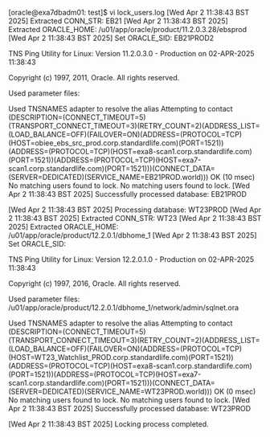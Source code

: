 [oracle@exa7dbadm01: test]$ vi lock_users.log
[Wed Apr  2 11:38:43 BST 2025] Extracted CONN_STR: EB21
[Wed Apr  2 11:38:43 BST 2025] Extracted ORACLE_HOME: /u01/app/oracle/product/11.2.0.3.28/ebsprod
[Wed Apr  2 11:38:43 BST 2025] Set ORACLE_SID: EB21PROD2

TNS Ping Utility for Linux: Version 11.2.0.3.0 - Production on 02-APR-2025 11:38:43

Copyright (c) 1997, 2011, Oracle.  All rights reserved.

Used parameter files:


Used TNSNAMES adapter to resolve the alias
Attempting to contact (DESCRIPTION=(CONNECT_TIMEOUT=5)(TRANSPORT_CONNECT_TIMEOUT=3)(RETRY_COUNT=2)(ADDRESS_LIST=(LOAD_BALANCE=OFF)(FAILOVER=ON)(ADDRESS=(PROTOCOL=TCP)(HOST=obiee_ebs_src_prod.corp.standardlife.com)(PORT=1521))(ADDRESS=(PROTOCOL=TCP)(HOST=exa8-scan1.corp.standardlife.com)(PORT=1521))(ADDRESS=(PROTOCOL=TCP)(HOST=exa7-scan1.corp.standardlife.com)(PORT=1521)))(CONNECT_DATA=(SERVER=DEDICATED)(SERVICE_NAME=EB21PROD.world)))
OK (10 msec)
No matching users found to lock.
No matching users found to lock.
[Wed Apr  2 11:38:43 BST 2025] Successfully processed database: EB21PROD

[Wed Apr  2 11:38:43 BST 2025] Processing database: WT23PROD
[Wed Apr  2 11:38:43 BST 2025] Extracted CONN_STR: WT23
[Wed Apr  2 11:38:43 BST 2025] Extracted ORACLE_HOME: /u01/app/oracle/product/12.2.0.1/dbhome_1
[Wed Apr  2 11:38:43 BST 2025] Set ORACLE_SID:

TNS Ping Utility for Linux: Version 12.2.0.1.0 - Production on 02-APR-2025 11:38:43

Copyright (c) 1997, 2016, Oracle.  All rights reserved.

Used parameter files:
/u01/app/oracle/product/12.2.0.1/dbhome_1/network/admin/sqlnet.ora


Used TNSNAMES adapter to resolve the alias
Attempting to contact (DESCRIPTION=(CONNECT_TIMEOUT=5)(TRANSPORT_CONNECT_TIMEOUT=3)(RETRY_COUNT=2)(ADDRESS_LIST=(LOAD_BALANCE=OFF)(FAILOVER=ON)(ADDRESS=(PROTOCOL=TCP)(HOST=WT23_Watchlist_PROD.corp.standardlife.com)(PORT=1521))(ADDRESS=(PROTOCOL=TCP)(HOST=exa8-scan1.corp.standardlife.com)(PORT=1521))(ADDRESS=(PROTOCOL=TCP)(HOST=exa7-scan1.corp.standardlife.com)(PORT=1521)))(CONNECT_DATA=(SERVER=DEDICATED)(SERVICE_NAME=WT23PROD.world)))
OK (0 msec)
No matching users found to lock.
No matching users found to lock.
[Wed Apr  2 11:38:43 BST 2025] Successfully processed database: WT23PROD

[Wed Apr  2 11:38:43 BST 2025] Locking process completed.

